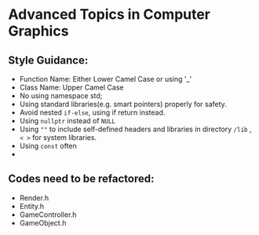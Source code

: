 # Advanced Topics in Computer Graphics
## Style Guidance:
* Function Name: Either Lower Camel Case or using '_'
* Class Name: Upper Camel Case
* No using namespace std;
* Using standard libraries(e.g. smart pointers) properly for safety.
* Avoid nested `if-else`, using if return instead.
* Using `nullptr` instead of `NULL`
* Using `""` to include self-defined headers and libraries in directory `/lib` , `< >` for system libraries.
* Using `const` often
* 

## Codes need to be refactored:
* Render.h
* Entity.h
* GameController.h
* GameObject.h
